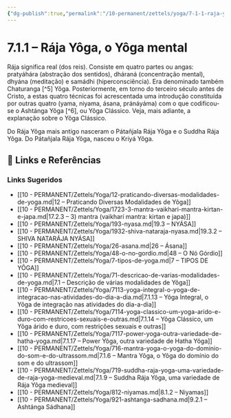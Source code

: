```yaml
---
{"dg-publish":true,"permalink":"/10-permanent/zettels/yoga/7-1-1-raja-yoga-o-yoga-mental/","title":"7.1.1 – Rája Yôga, o Yôga mental","tags":["source/trato-yoga","type/concept","theme/yoga"],"noteIcon":""}
---
```



# 7.1.1 – Rája Yôga, o Yôga mental

Rája significa real (dos reis). Consiste em quatro partes ou angas: pratyáhára (abstração dos sentidos), dháraná (concentração mental), dhyána (meditação) e samádhi (hiperconsciência). Era denominado também Chaturanga [^5] Yôga. Posteriormente, em torno do terceiro século antes de Cristo, a estas quatro técnicas foi acrescentada uma introdução constituída por outras quatro (yama, niyama, ásana, pránáyáma) com o que codificou-se o Ashtánga Yôga [^6], ou Yôga Clássico. Veja, mais adiante, a explanação sobre o Yôga Clássico.

Do Rája Yôga mais antigo nasceram o Pátañjala Rája Yôga e o Suddha Rája Yôga. Do Pátañjala Rája Yôga, nasceu o Kriyá Yôga.

## 🔗 Links e Referências











### Links Sugeridos

- [[10 - PERMANENT/Zettels/Yoga/12-praticando-diversas-modalidades-de-yoga.md\|12 – Praticando Diversas Modalidades de Yôga]]
- [[10 - PERMANENT/Zettels/Yoga/1723-3-mantra-vaikhari-mantra-kirtan-e-japa.md\|17.2.3 – 3) mantra (vaikharí mantra: kirtan e japa)]]
- [[10 - PERMANENT/Zettels/Yoga/193-nyasa.md\|19.3 – NYÁSA]]
- [[10 - PERMANENT/Zettels/Yoga/1932-shiva-nataraja-nyasa.md\|19.3.2 – SHIVA NATARÁJA NYÁSA]]
- [[10 - PERMANENT/Zettels/Yoga/26-asana.md\|26 – Ásana]]
- [[10 - PERMANENT/Zettels/Yoga/48-o-no-gordio.md\|48 – O Nó Górdio]]
- [[10 - PERMANENT/Zettels/Yoga/7-tipos-de-yoga.md\|7 – TIPOS DE YÔGA]]
- [[10 - PERMANENT/Zettels/Yoga/71-descricao-de-varias-modalidades-de-yoga.md\|7.1 – Descrição de várias modalidades de Yôga]]
- [[10 - PERMANENT/Zettels/Yoga/7113-yoga-integral-o-yoga-de-integracao-nas-atividades-do-dia-a-dia.md\|7.1.13 – Yôga Integral, o Yôga de integração nas atividades do dia-a-dia]]
- [[10 - PERMANENT/Zettels/Yoga/7114-yoga-classico-um-yoga-arido-e-duro-com-restricoes-sexuais-e-outras.md\|7.1.14 – Yôga Clássico, um Yôga árido e duro, com restrições sexuais e outras]]
- [[10 - PERMANENT/Zettels/Yoga/7117-power-yoga-outra-variedade-de-hatha-yoga.md\|7.1.17 – Power Yôga, outra variedade de Hatha Yôga]]
- [[10 - PERMANENT/Zettels/Yoga/716-mantra-yoga-o-yoga-do-dominio-do-som-e-do-ultrassom.md\|7.1.6 – Mantra Yôga, o Yôga do domínio do som e do ultrassom]]
- [[10 - PERMANENT/Zettels/Yoga/719-suddha-raja-yoga-uma-variedade-de-raja-yoga-medieval.md\|7.1.9 – Suddha Rája Yôga, uma variedade de Rája Yôga medieval]]
- [[10 - PERMANENT/Zettels/Yoga/812-niyamas.md\|8.1.2 – Niyamas]]
- [[10 - PERMANENT/Zettels/Yoga/921-ashtanga-sadhana.md\|9.2.1 – Ashtánga Sádhana]]